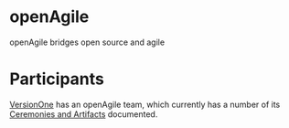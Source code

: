 openAgile
=========

openAgile bridges open source and agile

# Participants

[VersionOne](http://www.github.com/versionone) has an openAgile team, which currently has 
a number of its [Ceremonies and Artifacts](https://github.com/versionone/openAgile/blob/master/VersionOne) documented.
